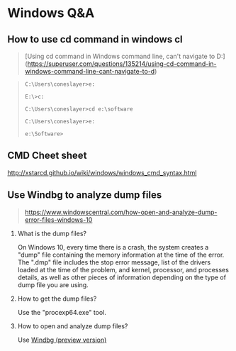 # Windows Q&A

## How to use cd command in windows cl

> [Using cd command in Windows command line, can't navigate to D:\](https://superuser.com/questions/135214/using-cd-command-in-windows-command-line-cant-navigate-to-d)

> ```
> C:\Users\coneslayer>e:
> 
> E:\>c:
> 
> C:\Users\coneslayer>cd e:\software
> 
> C:\Users\coneslayer>e:
> 
> e:\Software>
> ```

## CMD Cheet sheet

http://xstarcd.github.io/wiki/windows/windows_cmd_syntax.html

## Use Windbg to analyze dump files

> https://www.windowscentral.com/how-open-and-analyze-dump-error-files-windows-10

1. What is the dump files?

   On Windows 10, every time there is a crash, the system creates a "dump" file containing the memory information at the time of the error. The ".dmp" file includes the stop error message, list of the drivers loaded at the time of the problem, and kernel, processor, and processes details, as well as other pieces of information depending on the type of dump file you are using.

2. How to get the dump files?

   Use the "procexp64.exe" tool.

3. How to open and analyze dump files?

   Use [Windbg (preview version)](https://docs.microsoft.com/en-us/windows-hardware/drivers/debugger/debugging-using-windbg-preview)
